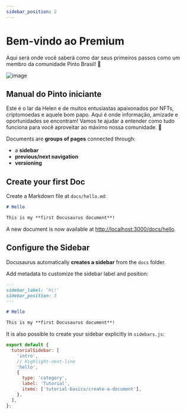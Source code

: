 ```yaml
---
sidebar_position: 2
---
```


# Bem-vindo ao Premium
Aqui será onde você saberá como dar seus primeiros passos como um membro da comunidade Pinto Brasil! 🐥

![image](https://github.com/user-attachments/assets/d8ccee03-08fe-46f6-aa49-71053703d803)


## Manual do Pinto iniciante
Este é o lar da Helen e de muitos entusiastas apaixonados por NFTs, criptomoedas e aquele bom papo. Aqui é onde informação, amizade e oportunidades se encontram! Vamos te ajudar a entender como tudo funciona para você aproveitar ao máximo nossa comunidade. 🚀

Documents are **groups of pages** connected through:

- a **sidebar**
- **previous/next navigation**
- **versioning**

## Create your first Doc

Create a Markdown file at `docs/hello.md`:

```md title="docs/hello.md"
# Hello

This is my **first Docusaurus document**!
```

A new document is now available at [http://localhost:3000/docs/hello](http://localhost:3000/docs/hello).

## Configure the Sidebar

Docusaurus automatically **creates a sidebar** from the `docs` folder.

Add metadata to customize the sidebar label and position:

```md title="docs/hello.md" {1-4}
---
sidebar_label: 'Hi!'
sidebar_position: 3
---

# Hello

This is my **first Docusaurus document**!
```

It is also possible to create your sidebar explicitly in `sidebars.js`:

```js title="sidebars.js"
export default {
  tutorialSidebar: [
    'intro',
    // highlight-next-line
    'hello',
    {
      type: 'category',
      label: 'Tutorial',
      items: ['tutorial-basics/create-a-document'],
    },
  ],
};
```
